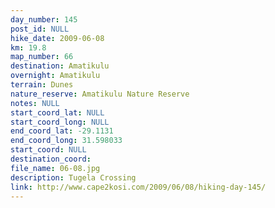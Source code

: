 ```yaml
---
day_number: 145
post_id: NULL
hike_date: 2009-06-08
km: 19.8
map_number: 66
destination: Amatikulu
overnight: Amatikulu
terrain: Dunes
nature_reserve: Amatikulu Nature Reserve
notes: NULL
start_coord_lat: NULL
start_coord_long: NULL
end_coord_lat: -29.1131
end_coord_long: 31.598033
start_coord: NULL
destination_coord: 
file_name: 06-08.jpg
description: Tugela Crossing
link: http://www.cape2kosi.com/2009/06/08/hiking-day-145/
---
```


